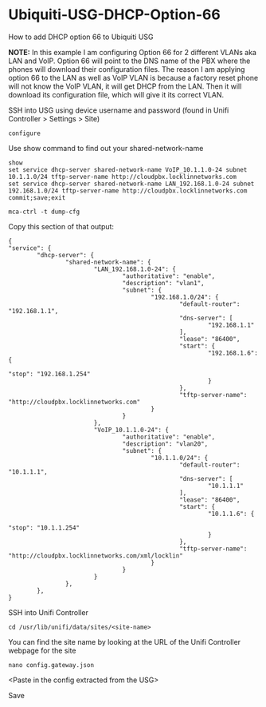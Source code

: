# Ubiquiti-USG-DHCP-Option-66
How to add DHCP option 66 to Ubiquiti USG


<b>NOTE:</b> In this example I am configuring Option 66 for 2 different VLANs aka LAN and VoIP. Option 66 will point to the DNS name of the PBX where the phones will download their configuration files. The reason I am applying option 66 to the LAN as well as VoIP VLAN is because a factory reset phone will not know the VoIP VLAN, it will get DHCP from the LAN. Then it will download its configuration file, which will give it its correct VLAN.


SSH into USG using device username and password (found in Unifi Controller > Settings > Site)

```
configure
```
Use show command to find out your shared-network-name
```
show
set service dhcp-server shared-network-name VoIP_10.1.1.0-24 subnet 10.1.1.0/24 tftp-server-name http://cloudpbx.locklinnetworks.com
set service dhcp-server shared-network-name LAN_192.168.1.0-24 subnet 192.168.1.0/24 tftp-server-name http://cloudpbx.locklinnetworks.com
commit;save;exit

mca-ctrl -t dump-cfg 
```

Copy this section of that output:

```
{
"service": {
        "dhcp-server": {
                "shared-network-name": {
                        "LAN_192.168.1.0-24": {
                                "authoritative": "enable",
                                "description": "vlan1",
                                "subnet": {
                                        "192.168.1.0/24": {
                                                "default-router": "192.168.1.1",
                                                "dns-server": [
                                                        "192.168.1.1"
                                                ],
                                                "lease": "86400",
                                                "start": {
                                                        "192.168.1.6": {
                                                                "stop": "192.168.1.254"
                                                        }
                                                },
                                                "tftp-server-name": "http://cloudpbx.locklinnetworks.com"
                                        }
                                }
                        },
                        "VoIP_10.1.1.0-24": {
                                "authoritative": "enable",
                                "description": "vlan20",
                                "subnet": {
                                        "10.1.1.0/24": {
                                                "default-router": "10.1.1.1",
                                                "dns-server": [
                                                        "10.1.1.1"
                                                ],
                                                "lease": "86400",
                                                "start": {
                                                        "10.1.1.6": {
                                                                "stop": "10.1.1.254"
                                                        }
                                                },
                                                "tftp-server-name": "http://cloudpbx.locklinnetworks.com/xml/locklin"
                                        }
                                }
                        }
                },
        },
}
```

SSH into Unifi Controller

```
cd /usr/lib/unifi/data/sites/<site-name>
```

You can find the site name by looking at the URL of the Unifi Controller webpage for the site

```
nano config.gateway.json
```

\<Paste in the config extracted from the USG\>

Save


